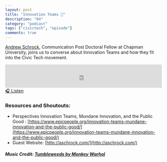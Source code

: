 ```yaml
---
layout: post
title: "Innovation Teams 📡"
description: "04"
category: "podcast"
tags: ["civictech", "episode"]
comments: true
---
```

[Andrew Schrock](https://twitter.com/aschrock), Communication Post Doctoral Fellow at Chapman University, joins us to converse about Innovation Teams and how they fit into the Civic Tech movement.

<iframe width="100%" height="75" scrolling="no" frameborder="no" allow="autoplay" src="https://w.soundcloud.com/player/?url=https%3A//api.soundcloud.com/tracks/424523718%3Fsecret_token%3Ds-ktGtG&color=%23ff5500&auto_play=false&hide_related=false&show_comments=true&show_user=true&show_reposts=false&show_teaser=true&visual=true"></iframe>
<a href="https://soundcloud.com/user-227289754/s01ep03-innovation-teams/s-ktGtG" target="_blank">🎧 Listen</a>

### Resources and Shoutouts:
- Perspectives Innovation Teams, Mundane Innovation, and the Public Good : [https://www.epicpeople.org/innovation-teams-mundane-innovation-and-the-public-good/](https://www.epicpeople.org/innovation-teams-mundane-innovation-and-the-public-good/)
- Guest Website: [http://aschrock.com/](http://aschrock.com/)

##### Music Credit: [Tumbleweeds by Monkey Warhol](http://freemusicarchive.org/music/Monkey_Warhol/Lonely_Hearts_Challenge/Monkey_Warhol_-_Tumbleweeds)